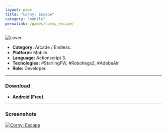 ```yaml
---
layout: page
title: "Corny: Escape"
category: "mobile"
permalink: /games/corny_escape/
---
```


![cover]({{site.baseurl}}/images/thumb/thumb_corny_escape.jpeg)

+ **Category:** Arcade / Endless.
+ **Platform:** Mobile.
+ **Language:** Actionscript 3.
+ **Tecnologies:** #StarlingFW, #Robotlegs2, #AdobeAir
+ **Role:** Developer.

* * *

### Download


+ **[Android (Free)](https://play.google.com/store/apps/details?id=air.setzer.corny.escape).**

* * *

### Screenshots

[![Corny: Escape]({{site.baseurl}}/images/screenshots/game_corny_escape.png)]({{site.baseurl}}/images/screenshots/game_corny_escape.png)
